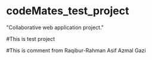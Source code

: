 # codeMates_test_project
"Collaborative web application project."

#This is test project 

#This is comment from Raqibur-Rahman
Asif
Azmal Gazi